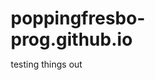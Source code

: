 # poppingfresbo-prog.github.io
testing things out
<!DOCTYPE html>
<html lang="en">
<head>
    <meta charset="UTF-8">
    <meta name="viewport" content="width=device-width, initial-scale=1.0">
    <title>BEST CREATORS AGENCY - Multimedia Production</title>
    <style>
        * {
            margin: 0;
            padding: 0;
            box-sizing: border-box;
        }

        body {
            font-family: 'Segoe UI', Tahoma, Geneva, Verdana, sans-serif;
            background: #0a0a0a;
            color: #fff;
            overflow-x: hidden;
        }

        .nav {
            position: fixed;
            top: 0;
            width: 100%;
            padding: 20px 50px;
            display: flex;
            justify-content: space-between;
            align-items: center;
            background: rgba(10, 10, 10, 0.95);
            backdrop-filter: blur(10px);
            z-index: 1000;
            border-bottom: 1px solid rgba(255, 255, 255, 0.1);
        }

        .logo {
            font-size: 24px;
            font-weight: 800;
            letter-spacing: 2px;
            background: linear-gradient(135deg, #667eea 0%, #764ba2 100%);
            -webkit-background-clip: text;
            -webkit-text-fill-color: transparent;
            background-clip: text;
        }

        .nav-links {
            display: flex;
            gap: 40px;
        }

        .nav-links a {
            color: #fff;
            text-decoration: none;
            font-weight: 500;
            transition: all 0.3s;
            position: relative;
        }

        .nav-links a:hover {
            color: #667eea;
        }

        .hero {
            height: 100vh;
            display: flex;
            align-items: center;
            justify-content: center;
            position: relative;
            overflow: hidden;
        }

        .hero-bg {
            position: absolute;
            top: 0;
            left: 0;
            width: 100%;
            height: 100%;
            background: linear-gradient(135deg, #667eea 0%, #764ba2 50%, #f093fb 100%);
            opacity: 0.15;
            animation: gradientShift 15s ease infinite;
        }

        @keyframes gradientShift {
            0%, 100% { transform: scale(1) rotate(0deg); }
            50% { transform: scale(1.2) rotate(5deg); }
        }

        .hero-content {
            text-align: center;
            z-index: 1;
            padding: 20px;
        }

        .hero h1 {
            font-size: 80px;
            font-weight: 900;
            margin-bottom: 20px;
            background: linear-gradient(135deg, #667eea 0%, #764ba2 50%, #f093fb 100%);
            -webkit-background-clip: text;
            -webkit-text-fill-color: transparent;
            background-clip: text;
            animation: fadeInUp 1s ease;
        }

        .hero p {
            font-size: 24px;
            margin-bottom: 40px;
            color: #ccc;
            animation: fadeInUp 1s ease 0.2s backwards;
        }

        @keyframes fadeInUp {
            from {
                opacity: 0;
                transform: translateY(30px);
            }
            to {
                opacity: 1;
                transform: translateY(0);
            }
        }

        .cta-button {
            display: inline-block;
            padding: 18px 50px;
            background: linear-gradient(135deg, #667eea 0%, #764ba2 100%);
            color: #fff;
            text-decoration: none;
            border-radius: 50px;
            font-weight: 700;
            font-size: 18px;
            transition: all 0.3s;
            animation: fadeInUp 1s ease 0.4s backwards;
            box-shadow: 0 10px 40px rgba(102, 126, 234, 0.4);
        }

        .cta-button:hover {
            transform: translateY(-3px);
            box-shadow: 0 15px 50px rgba(102, 126, 234, 0.6);
        }

        .services {
            padding: 100px 50px;
            background: #0f0f0f;
        }

        .section-title {
            text-align: center;
            font-size: 48px;
            font-weight: 800;
            margin-bottom: 60px;
            background: linear-gradient(135deg, #667eea 0%, #764ba2 100%);
            -webkit-background-clip: text;
            -webkit-text-fill-color: transparent;
            background-clip: text;
        }

        .services-grid {
            display: grid;
            grid-template-columns: repeat(auto-fit, minmax(350px, 1fr));
            gap: 40px;
            max-width: 1200px;
            margin: 0 auto;
        }

        .service-card {
            background: linear-gradient(135deg, rgba(102, 126, 234, 0.1) 0%, rgba(118, 75, 162, 0.1) 100%);
            padding: 50px;
            border-radius: 20px;
            border: 1px solid rgba(255, 255, 255, 0.1);
            transition: all 0.4s;
            position: relative;
            overflow: hidden;
        }

        .service-card::before {
            content: '';
            position: absolute;
            top: 0;
            left: -100%;
            width: 100%;
            height: 100%;
            background: linear-gradient(90deg, transparent, rgba(255, 255, 255, 0.1), transparent);
            transition: left 0.5s;
        }

        .service-card:hover::before {
            left: 100%;
        }

        .service-card:hover {
            transform: translateY(-10px);
            border-color: rgba(102, 126, 234, 0.5);
            box-shadow: 0 20px 60px rgba(102, 126, 234, 0.3);
        }

        .service-icon {
            font-size: 50px;
            margin-bottom: 20px;
        }

        .service-card h3 {
            font-size: 28px;
            margin-bottom: 15px;
            color: #667eea;
        }

        .service-card p {
            color: #aaa;
            line-height: 1.6;
            font-size: 16px;
        }

        .about {
            padding: 100px 50px;
            background: #0a0a0a;
        }

        .about-content {
            max-width: 900px;
            margin: 0 auto;
            text-align: center;
        }

        .about-content p {
            font-size: 20px;
            line-height: 1.8;
            color: #ccc;
            margin-bottom: 20px;
        }

        .team {
            padding: 100px 50px;
            background: #0f0f0f;
        }

        .team-grid {
            display: flex;
            justify-content: center;
            gap: 40px;
            max-width: 1200px;
            margin: 0 auto;
            flex-wrap: wrap;
        }

        .team-card {
            background: linear-gradient(135deg, rgba(102, 126, 234, 0.1) 0%, rgba(118, 75, 162, 0.1) 100%);
            padding: 40px;
            border-radius: 20px;
            border: 1px solid rgba(255, 255, 255, 0.1);
            text-align: center;
            max-width: 350px;
            transition: all 0.4s;
        }

        .team-card:hover {
            transform: translateY(-10px);
            border-color: rgba(102, 126, 234, 0.5);
            box-shadow: 0 20px 60px rgba(102, 126, 234, 0.3);
        }

        .team-image-container {
            width: 200px;
            height: 200px;
            margin: 0 auto 25px;
            border-radius: 50%;
            overflow: hidden;
            border: 4px solid #667eea;
            box-shadow: 0 10px 30px rgba(102, 126, 234, 0.4);
        }

        .team-image {
            width: 100%;
            height: 100%;
            object-fit: cover;
        }

        .team-card h3 {
            font-size: 28px;
            margin-bottom: 10px;
            color: #fff;
        }

        .team-role {
            color: #667eea;
            font-size: 18px;
            font-weight: 600;
            margin-bottom: 15px;
        }

        .team-bio {
            color: #aaa;
            line-height: 1.6;
            margin-bottom: 20px;
        }

        .twitter-link {
            display: inline-flex;
            align-items: center;
            gap: 8px;
            color: #667eea;
            text-decoration: none;
            font-weight: 600;
            padding: 10px 20px;
            border: 2px solid #667eea;
            border-radius: 25px;
            transition: all 0.3s;
        }

        .twitter-link:hover {
            background: #667eea;
            color: #fff;
            transform: translateY(-2px);
        }

        .contact {
            padding: 100px 50px;
            background: linear-gradient(135deg, rgba(102, 126, 234, 0.05) 0%, rgba(118, 75, 162, 0.05) 100%);
            text-align: center;
        }

        .contact-button {
            display: inline-block;
            padding: 18px 50px;
            background: transparent;
            color: #667eea;
            text-decoration: none;
            border-radius: 50px;
            font-weight: 700;
            font-size: 18px;
            border: 2px solid #667eea;
            transition: all 0.3s;
            margin-top: 20px;
        }

        .contact-button:hover {
            background: #667eea;
            color: #fff;
            transform: translateY(-3px);
        }

        footer {
            padding: 40px;
            text-align: center;
            background: #050505;
            color: #666;
            border-top: 1px solid rgba(255, 255, 255, 0.1);
        }

        @media (max-width: 768px) {
            .hero h1 {
                font-size: 48px;
            }
            .hero p {
                font-size: 18px;
            }
            .nav {
                padding: 20px;
            }
            .nav-links {
                gap: 20px;
            }
            .services-grid {
                grid-template-columns: 1fr;
            }
        }
    </style>
</head>
<body>
    <nav class="nav">
        <div class="logo">BEST CREATORS</div>
        <div class="nav-links">
            <a href="#services">Services</a>
            <a href="#about">About</a>
            <a href="#team">Team</a>
            <a href="#contact">Contact</a>
        </div>
    </nav>

    <section class="hero">
        <div class="hero-bg"></div>
        <div class="hero-content">
            <h1>BEST CREATORS AGENCY</h1>
            <p>Elevating Stories Through Film & Podcast Production</p>
            <a href="#contact" class="cta-button">Start Your Project</a>
        </div>
    </section>

    <section class="services" id="services">
        <h2 class="section-title">Our Services</h2>
        <div class="services-grid">
            <div class="service-card">
                <div class="service-icon">🎬</div>
                <h3>Film Production</h3>
                <p>From concept to screen, we bring your vision to life with cinematic excellence. Our team handles everything from pre-production planning to post-production magic, creating compelling visual stories that resonate.</p>
            </div>
            <div class="service-card">
                <div class="service-icon">🎙️</div>
                <h3>Podcast Production</h3>
                <p>Professional podcast creation from recording to distribution. We provide studio-quality audio production, editing, and strategic content development to help your voice reach and engage your audience.</p>
            </div>
            <div class="service-card">
                <div class="service-icon">✨</div>
                <h3>Content Strategy</h3>
                <p>We craft comprehensive multimedia strategies that amplify your brand across all platforms. Our creative approach ensures your content cuts through the noise and connects with your target audience.</p>
            </div>
        </div>
    </section>

    <section class="about" id="about">
        <h2 class="section-title">About Us</h2>
        <div class="about-content">
            <p>BEST CREATORS AGENCY is a premier multimedia production house dedicated to crafting exceptional content that captivates and inspires. With expertise spanning film and podcast production, we're passionate about bringing stories to life.</p>
            <p>Our team of creative professionals combines technical excellence with artistic vision, delivering content that doesn't just meet expectations—it exceeds them. Whether you're launching a new podcast series or producing your next film project, we're here to make it extraordinary.</p>
        </div>
    </section>

    <section class="team" id="team">
        <h2 class="section-title">Meet The Team</h2>
        <div class="team-grid">
            <div class="team-card">
                <div class="team-image-container">
                    <img src="https://i.postimg.cc/zvHxLxqg/theophilus.jpg" alt="Theophilus Asare" class="team-image">
                </div>
                <h3>Theophilus Asare</h3>
                <p class="team-role">Creative Director & CEO</p>
                <p class="team-bio">Visionary leader driving creative excellence and strategic innovation in multimedia production.</p>
                <a href="https://x.com/timecommuter" target="_blank" class="twitter-link">
                    <svg width="20" height="20" viewBox="0 0 24 24" fill="currentColor">
                        <path d="M18.244 2.25h3.308l-7.227 8.26 8.502 11.24H16.17l-5.214-6.817L4.99 21.75H1.68l7.73-8.835L1.254 2.25H8.08l4.713 6.231zm-1.161 17.52h1.833L7.084 4.126H5.117z"/>
                    </svg>
                    @timecommuter
                </a>
            </div>
        </div>
    </section>

    <section class="contact" id="contact">
        <h2 class="section-title">Let's Create Together</h2>
        <p style="color: #ccc; font-size: 20px; max-width: 700px; margin: 0 auto;">Ready to bring your multimedia project to life? Get in touch with our team and let's discuss how we can help you create something amazing.</p>
        <a href="mailto:info@bestcreatorsagency.com" class="contact-button">Get In Touch</a>
    </section>

    <footer>
        <p>&copy; 2025 BEST CREATORS AGENCY. All rights reserved.</p>
    </footer>
</body>
</html>
